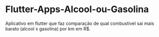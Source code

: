 # Flutter-Apps-Alcool-ou-Gasolina

Aplicativo em flutter que faz comparação de qual combustivel sai mais barato (alcool x gasolina) por km em R$.
